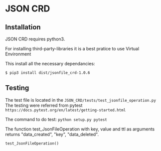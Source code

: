 # JSON CRD

## Installation

JSON CRD requires python3.

For installing third-party-libraries it is a best pratice to use Virtual Environment

This install all the necessary dependancies:

```
$ pip3 install dist/jsonfile_crd-1.0.6
```

## Testing

The test file is located in the `JSON_CRD/tests/test_jsonfile_operation.py`
The testing were referred from pytest `https://docs.pytest.org/en/latest/getting-started.html`

The command to do test:
`python setup.py pytest`

The function test_JsonFileOperation with key, value and ttl as arguments
returns "data_created", "key", "data_deleted".

```
test_JsonFileOperation()
```
